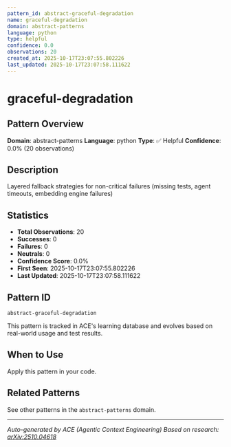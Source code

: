 ```yaml
---
pattern_id: abstract-graceful-degradation
name: graceful-degradation
domain: abstract-patterns
language: python
type: helpful
confidence: 0.0
observations: 20
created_at: 2025-10-17T23:07:55.802226
last_updated: 2025-10-17T23:07:58.111622
---
```

# graceful-degradation

## Pattern Overview

**Domain**: abstract-patterns
**Language**: python
**Type**: ✅ Helpful
**Confidence**: 0.0% (20 observations)

## Description

Layered fallback strategies for non-critical failures (missing tests, agent timeouts, embedding engine failures)

## Statistics

- **Total Observations**: 20
- **Successes**: 0
- **Failures**: 0
- **Neutrals**: 0
- **Confidence Score**: 0.0%
- **First Seen**: 2025-10-17T23:07:55.802226
- **Last Updated**: 2025-10-17T23:07:58.111622

## Pattern ID

```
abstract-graceful-degradation
```

This pattern is tracked in ACE's learning database and evolves based on real-world usage and test results.

## When to Use

Apply this pattern in your code.

## Related Patterns

See other patterns in the `abstract-patterns` domain.

---

*Auto-generated by ACE (Agentic Context Engineering)*
*Based on research: [arXiv:2510.04618](https://arxiv.org/abs/2510.04618)*
